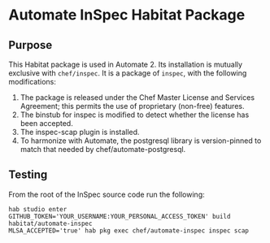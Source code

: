# Automate InSpec Habitat Package

## Purpose

This Habitat package is used in Automate 2.  Its installation is mutually exclusive with `chef/inspec`.  It is a package of `inspec`, with the following modifications:

1. The package is released under the Chef Master License and Services Agreement; this permits the use of proprietary (non-free) features.
1. The binstub for inspec is modified to detect whether the license has been accepted.
1. The inspec-scap plugin is installed.
1. To harmonize with Automate, the postgresql library is version-pinned to match that needed by chef/automate-postgresql.

## Testing

From the root of the InSpec source code run the following:

```
hab studio enter
GITHUB_TOKEN='YOUR_USERNAME:YOUR_PERSONAL_ACCESS_TOKEN' build habitat/automate-inspec
MLSA_ACCEPTED='true' hab pkg exec chef/automate-inspec inspec scap
```
